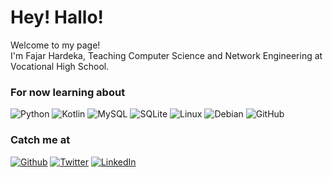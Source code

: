 <h1>Hey! Hallo!</h1>


<p>Welcome to my page! </br> I'm Fajar Hardeka, Teaching Computer Science and Network Engineering at Vocational High School.</p>
<h3>For now learning about</h3>
<p>
  
 ![Python](https://img.shields.io/badge/python-3670A0?style=for-the-badge&logo=python&logoColor=ffdd54) 
 ![Kotlin](https://img.shields.io/badge/kotlin-%230095D5.svg?style=for-the-badge&logo=kotlin&logoColor=white) 
 ![MySQL](https://img.shields.io/badge/mysql-%2300f.svg?style=for-the-badge&logo=mysql&logoColor=white)
 ![SQLite](https://img.shields.io/badge/sqlite-%2307405e.svg?style=for-the-badge&logo=sqlite&logoColor=white)
 ![Linux](https://img.shields.io/badge/Linux-FCC624?style=for-the-badge&logo=linux&logoColor=black)
 ![Debian](https://img.shields.io/badge/Debian-D70A53?style=for-the-badge&logo=debian&logoColor=white) 
 ![GitHub](https://img.shields.io/badge/github-%23121011.svg?style=for-the-badge&logo=github&logoColor=white)
  
</p>

<h3>Catch me at</h3>
<p><a href="https://github.com/fajarhardeka" target="_blank"><img alt="Github" src="https://img.shields.io/badge/GitHub-%2312100E.svg?&style=for-the-badge&logo=Github&logoColor=white" /></a> <a href="https://twitter.com/fajarhardeka" target="_blank"><img alt="Twitter" src="https://img.shields.io/badge/twitter-%231DA1F2.svg?&style=for-the-badge&logo=twitter&logoColor=white" /></a> <a href="https://www.linkedin.com/in/hardekafajar" target="_blank"><img alt="LinkedIn" src="https://img.shields.io/badge/linkedin-%230077B5.svg?&style=for-the-badge&logo=linkedin&logoColor=white" /></a>
</p>
